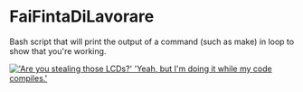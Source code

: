 FaiFintaDiLavorare
==================
Bash script that will print the output of a command (such as make) in loop to show that you're working.
  
  
[!['Are you stealing those LCDs?' 'Yeah, but I'm doing it while my code compiles.']("http://imgs.xkcd.com/comics/compiling.png" "Compiling")](http://xkcd.com/303/)

